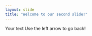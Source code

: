```yaml
---
layout: slide
title: "Welcome to our second slide!"
---
```

Your text 
Use the left arrow to go back! 

